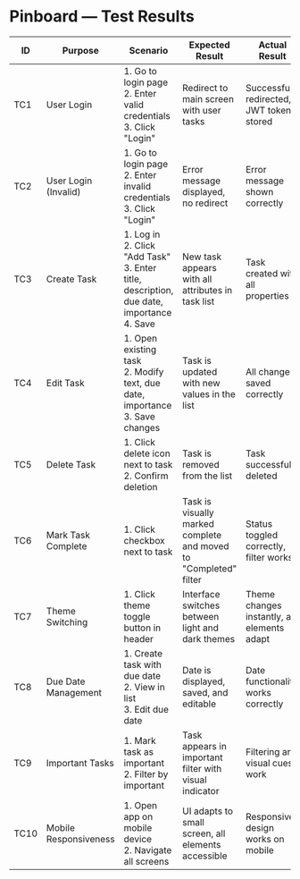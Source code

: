 # Pinboard — Test Results

| ID  | Purpose | Scenario | Expected Result | Actual Result | Pass/Fail |
|-----|---------|----------|-----------------|---------------|-----------|
| TC1 | User Login | 1. Go to login page<br>2. Enter valid credentials<br>3. Click "Login" | Redirect to main screen with user tasks | Successfully redirected, JWT token stored | Pass |
| TC2 | User Login (Invalid) | 1. Go to login page<br>2. Enter invalid credentials<br>3. Click "Login" | Error message displayed, no redirect | Error message shown correctly | Pass |
| TC3 | Create Task | 1. Log in<br>2. Click "Add Task"<br>3. Enter title, description, due date, importance<br>4. Save | New task appears with all attributes in task list | Task created with all properties | Pass |
| TC4 | Edit Task | 1. Open existing task<br>2. Modify text, due date, importance<br>3. Save changes | Task is updated with new values in the list | All changes saved correctly | Pass |
| TC5 | Delete Task | 1. Click delete icon next to task<br>2. Confirm deletion | Task is removed from the list | Task successfully deleted | Pass |
| TC6 | Mark Task Complete | 1. Click checkbox next to task | Task is visually marked complete and moved to "Completed" filter | Status toggled correctly, filter works | Pass |
| TC7 | Theme Switching | 1. Click theme toggle button in header | Interface switches between light and dark themes | Theme changes instantly, all elements adapt | Pass |
| TC8 | Due Date Management | 1. Create task with due date<br>2. View in list<br>3. Edit due date | Date is displayed, saved, and editable | Date functionality works correctly | Pass |
| TC9 | Important Tasks | 1. Mark task as important<br>2. Filter by important | Task appears in important filter with visual indicator | Filtering and visual cues work | Pass |
| TC10 | Mobile Responsiveness | 1. Open app on mobile device<br>2. Navigate all screens | UI adapts to small screen, all elements accessible | Responsive design works on mobile | Pass |